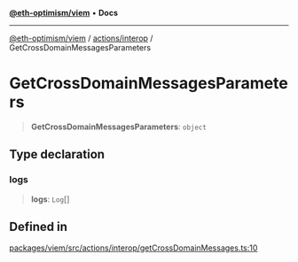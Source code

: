 [**@eth-optimism/viem**](../../../README.md) • **Docs**

***

[@eth-optimism/viem](../../../README.md) / [actions/interop](../README.md) / GetCrossDomainMessagesParameters

# GetCrossDomainMessagesParameters

> **GetCrossDomainMessagesParameters**: `object`

## Type declaration

### logs

> **logs**: `Log`[]

## Defined in

[packages/viem/src/actions/interop/getCrossDomainMessages.ts:10](https://github.com/ethereum-optimism/ecosystem/blob/9a896f86e34c9a727d55fa4358d5403a7c25770a/packages/viem/src/actions/interop/getCrossDomainMessages.ts#L10)
